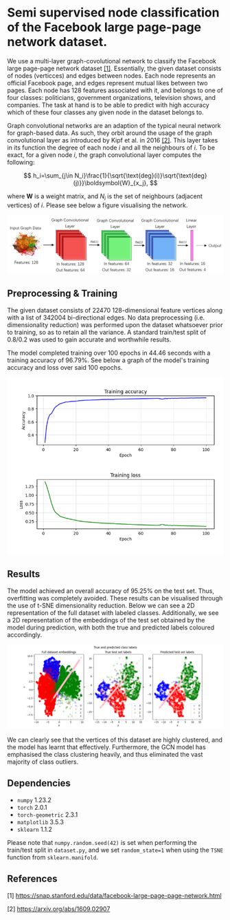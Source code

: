 # Semi supervised node classification of the Facebook large page-page network dataset.

We use a multi-layer graph-covolutional network to classify the Facebook large page-page network dataset [[1]](#1). Essentially, the given dataset consists of nodes (verticces) and edges between nodes. Each node represents an official Facebook page, and edges represent mutual likes between  two pages. Each node has 128 features associated with it, and belongs to one of four classes: politicians, government organizations, television shows, and companies. The task at hand is to be able to predict with high accuracy which of these four classes any given node in the dataset belongs to. 

Graph convolutional networks are an adaption of the typical neural network for graph-based data. As such, they orbit around the usage of the graph convolutional layer as introduced by Kipf et al. in 2016 [[2]](#2). This layer takes in its function the degree of each node $i$ and all the neighbours of $i$. To be exact, for a given node $i$, the graph convolutional layer computes the following:

$$ 
h_i=\sum_{j\in N_i}\frac{1}{\sqrt{\text{deg}(i)}\sqrt{\text{deg}(j)}}\boldsymbol{W}_{x_j},
$$ 

where $\boldsymbol{W}$ is a weight matrix, and $N_i$ is the set of neighbours (adjacent vertices) of $i$. Please see below a figure visualising the network.

![architecture](images/architecture.png?raw=true)

## Preprocessing & Training

The given dataset consists of 22470 128-dimensional feature vertices along with a list of 342004 bi-directional edges. No data preprocessing (i.e. dimensionality reduction) was performed upon the dataset whatsoever prior to training, so as to retain all the variance. A standard train/test split of 0.8/0.2 was used to gain accurate and worthwhile results.

The model completed training over 100 epochs in 44.46 seconds with a training accuracy of 96.79%. See below a graph of the model's training accuracy and loss over said 100 epochs.

![training](images/training.png?raw=true)

## Results

The model achieved an overall accuracy of 95.25% on the test set. Thus, overfitting was completely avoided. These results can be visualised through the use of t-SNE dimensionality reduction. Below we can see a 2D representation of the full dataset with labeled classes. Additionally, we see a 2D representation of the embeddings of the test set obtained by the model during prediction, with both the true and predicted labels coloured accordingly. 

![embeddings](images/embeddings.png?raw=true)

We can clearly see that the vertices of this dataset are highly clustered, and the model has learnt that effectively. Furthermore, the GCN model has emphasised the class clustering heavily, and thus eliminated the vast majority of class outliers.

## Dependencies

* `numpy` 1.23.2
* `torch` 2.0.1
* `torch-geometric` 2.3.1
* `matplotlib` 3.5.3
* `sklearn` 1.1.2

Please note that `numpy.random.seed(42)` is set when performing the train/test split in `dataset.py`, and we set `random_state=1` when using the `TSNE` function from `sklearn.manifold`.

## References 

<a id="1">[1]</a> https://snap.stanford.edu/data/facebook-large-page-page-network.html

<a id="2">[2]</a> https://arxiv.org/abs/1609.02907
